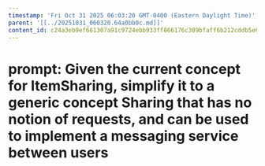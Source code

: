 ```yaml
---
timestamp: 'Fri Oct 31 2025 06:03:20 GMT-0400 (Eastern Daylight Time)'
parent: '[[../20251031_060320.64a0bb0c.md]]'
content_id: c24a3eb9ef661307a91c9724ebb933ff866176c309bfaff6b212cddb5e6ccdfc
---
```


# prompt: Given the current concept for ItemSharing, simplify it to a generic concept Sharing that has no notion of requests, and can be used to implement a messaging service between users
